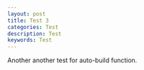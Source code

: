 ```yaml
---
layout: post
title: Test 3
categories: Test
description: Test
keywords: Test
---
```


Another another test for auto-build function.